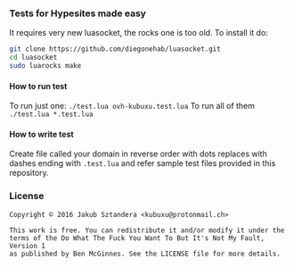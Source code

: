 ### Tests for Hypesites made easy

It requires very new luasocket, the rocks one is too old.
To install it do:
```bash
git clone https://github.com/diegonehab/luasocket.git
cd luasocket
sudo luarocks make
```
#### How to run test
To run just one: `./test.lua ovh-kubuxu.test.lua`
To run all of them `./test.lua *.test.lua`

#### How to write test

Create file called your domain in reverse order with dots replaces with dashes ending with `.test.lua` and refer sample test files provided in this repository.

### License
```
Copyright © 2016 Jakub Sztandera <kubuxu@protonmail.ch>

This work is free. You can redistribute it and/or modify it under the
terms of the Do What The Fuck You Want To But It's Not My Fault, Version 1
as published by Ben McGinnes. See the LICENSE file for more details.
```


